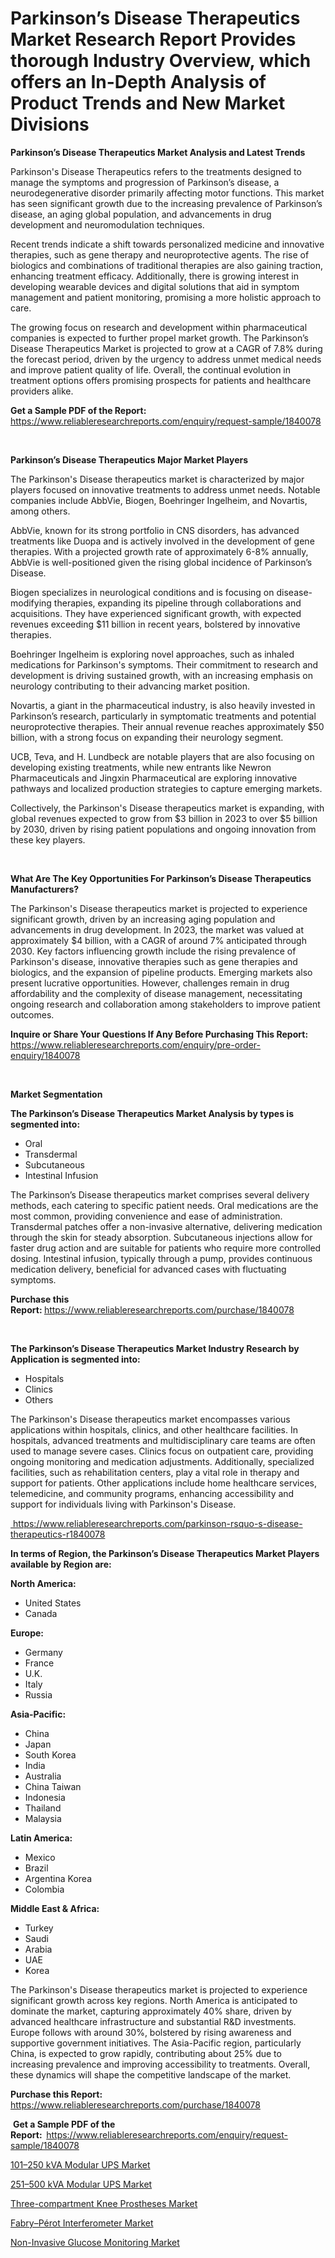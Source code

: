 <p><h1>Parkinson’s Disease Therapeutics Market Research Report Provides thorough Industry Overview, which offers an In-Depth Analysis of Product Trends and New Market Divisions</h1></p><p><strong>Parkinson’s Disease Therapeutics Market Analysis and Latest Trends</strong></p>
<p><p>Parkinson's Disease Therapeutics refers to the treatments designed to manage the symptoms and progression of Parkinson’s disease, a neurodegenerative disorder primarily affecting motor functions. This market has seen significant growth due to the increasing prevalence of Parkinson’s disease, an aging global population, and advancements in drug development and neuromodulation techniques. </p><p>Recent trends indicate a shift towards personalized medicine and innovative therapies, such as gene therapy and neuroprotective agents. The rise of biologics and combinations of traditional therapies are also gaining traction, enhancing treatment efficacy. Additionally, there is growing interest in developing wearable devices and digital solutions that aid in symptom management and patient monitoring, promising a more holistic approach to care.</p><p>The growing focus on research and development within pharmaceutical companies is expected to further propel market growth. The Parkinson’s Disease Therapeutics Market is projected to grow at a CAGR of 7.8% during the forecast period, driven by the urgency to address unmet medical needs and improve patient quality of life. Overall, the continual evolution in treatment options offers promising prospects for patients and healthcare providers alike.</p></p>
<p><strong>Get a Sample PDF of the Report:&nbsp;</strong> <a href="https://www.reliableresearchreports.com/enquiry/request-sample/1840078?utm_campaign=34&utm_medium=2&utm_source=Github&utm_content=ia&utm_term=31122024&utm_id=parkinsons-disease-therapeutics">https://www.reliableresearchreports.com/enquiry/request-sample/1840078</a></p>
<p>&nbsp;</p>
<p><strong>Parkinson’s Disease Therapeutics Major Market Players</strong></p>
<p><p>The Parkinson's Disease therapeutics market is characterized by major players focused on innovative treatments to address unmet needs. Notable companies include AbbVie, Biogen, Boehringer Ingelheim, and Novartis, among others.</p><p>AbbVie, known for its strong portfolio in CNS disorders, has advanced treatments like Duopa and is actively involved in the development of gene therapies. With a projected growth rate of approximately 6-8% annually, AbbVie is well-positioned given the rising global incidence of Parkinson’s Disease.</p><p>Biogen specializes in neurological conditions and is focusing on disease-modifying therapies, expanding its pipeline through collaborations and acquisitions. They have experienced significant growth, with expected revenues exceeding $11 billion in recent years, bolstered by innovative therapies.</p><p>Boehringer Ingelheim is exploring novel approaches, such as inhaled medications for Parkinson's symptoms. Their commitment to research and development is driving sustained growth, with an increasing emphasis on neurology contributing to their advancing market position.</p><p>Novartis, a giant in the pharmaceutical industry, is also heavily invested in Parkinson’s research, particularly in symptomatic treatments and potential neuroprotective therapies. Their annual revenue reaches approximately $50 billion, with a strong focus on expanding their neurology segment.</p><p>UCB, Teva, and H. Lundbeck are notable players that are also focusing on developing existing treatments, while new entrants like Newron Pharmaceuticals and Jingxin Pharmaceutical are exploring innovative pathways and localized production strategies to capture emerging markets.</p><p>Collectively, the Parkinson's Disease therapeutics market is expanding, with global revenues expected to grow from $3 billion in 2023 to over $5 billion by 2030, driven by rising patient populations and ongoing innovation from these key players.</p></p>
<p>&nbsp;</p>
<p><strong>What Are The Key Opportunities For Parkinson’s Disease Therapeutics Manufacturers?</strong></p>
<p><p>The Parkinson's Disease therapeutics market is projected to experience significant growth, driven by an increasing aging population and advancements in drug development. In 2023, the market was valued at approximately $4 billion, with a CAGR of around 7% anticipated through 2030. Key factors influencing growth include the rising prevalence of Parkinson's disease, innovative therapies such as gene therapies and biologics, and the expansion of pipeline products. Emerging markets also present lucrative opportunities. However, challenges remain in drug affordability and the complexity of disease management, necessitating ongoing research and collaboration among stakeholders to improve patient outcomes.</p></p>
<p><strong>Inquire or Share Your Questions If Any Before Purchasing This Report:</strong> <a href="https://www.reliableresearchreports.com/enquiry/pre-order-enquiry/1840078?utm_campaign=34&utm_medium=2&utm_source=Github&utm_content=ia&utm_term=31122024&utm_id=parkinsons-disease-therapeutics">https://www.reliableresearchreports.com/enquiry/pre-order-enquiry/1840078</a></p>
<p>&nbsp;</p>
<p><strong>Market Segmentation</strong></p>
<p><strong>The Parkinson’s Disease Therapeutics Market Analysis by types is segmented into:</strong></p>
<p><ul><li>Oral</li><li>Transdermal</li><li>Subcutaneous</li><li>Intestinal Infusion</li></ul></p>
<p><p>The Parkinson’s Disease therapeutics market comprises several delivery methods, each catering to specific patient needs. Oral medications are the most common, providing convenience and ease of administration. Transdermal patches offer a non-invasive alternative, delivering medication through the skin for steady absorption. Subcutaneous injections allow for faster drug action and are suitable for patients who require more controlled dosing. Intestinal infusion, typically through a pump, provides continuous medication delivery, beneficial for advanced cases with fluctuating symptoms.</p></p>
<p><strong>Purchase this Report:&nbsp;</strong><a href="https://www.reliableresearchreports.com/purchase/1840078?utm_campaign=34&utm_medium=2&utm_source=Github&utm_content=ia&utm_term=31122024&utm_id=parkinsons-disease-therapeutics">https://www.reliableresearchreports.com/purchase/1840078</a></p>
<p>&nbsp;</p>
<p><strong>The Parkinson’s Disease Therapeutics Market Industry Research by Application is segmented into:</strong></p>
<p><ul><li>Hospitals</li><li>Clinics</li><li>Others</li></ul></p>
<p><p>The Parkinson's Disease therapeutics market encompasses various applications within hospitals, clinics, and other healthcare facilities. In hospitals, advanced treatments and multidisciplinary care teams are often used to manage severe cases. Clinics focus on outpatient care, providing ongoing monitoring and medication adjustments. Additionally, specialized facilities, such as rehabilitation centers, play a vital role in therapy and support for patients. Other applications include home healthcare services, telemedicine, and community programs, enhancing accessibility and support for individuals living with Parkinson's Disease.</p></p>
<p><a href="https://www.reliableresearchreports.com/parkinson-rsquo-s-disease-therapeutics-r1840078?utm_campaign=34&utm_medium=2&utm_source=Github&utm_content=ia&utm_term=31122024&utm_id=parkinsons-disease-therapeutics">&nbsp;https://www.reliableresearchreports.com/parkinson-rsquo-s-disease-therapeutics-r1840078</a></p>
<p><strong>In terms of Region, the Parkinson’s Disease Therapeutics Market Players available by Region are:</strong></p>
<p>
    <p> <strong> North America: </strong>
        <ul>
            <li>United States</li>
            <li>Canada</li>
        </ul>
        </p> 
    <p> <strong> Europe: </strong>
        <ul>
            <li>Germany</li>
            <li>France</li>
            <li>U.K.</li>
            <li>Italy</li>
            <li>Russia</li>
        </ul>
        </p> 
    <p> <strong> Asia-Pacific: </strong>
        <ul>
            <li>China</li>
            <li>Japan</li>
            <li>South Korea</li>
            <li>India</li>
            <li>Australia</li>
            <li>China Taiwan</li>
            <li>Indonesia</li>
            <li>Thailand</li>
            <li>Malaysia</li>
        </ul>
        </p> 
    <p> <strong> Latin America: </strong>
        <ul>
            <li>Mexico</li>
            <li>Brazil</li>
            <li>Argentina Korea</li>
            <li>Colombia</li>
        </ul>
        </p> 
    <p> <strong> Middle East & Africa: </strong>
        <ul>
            <li>Turkey</li>
            <li>Saudi</li>
            <li>Arabia</li>
            <li>UAE</li>
            <li>Korea</li>
        </ul>
    </p>
    </p>
<p><p>The Parkinson's Disease therapeutics market is projected to experience significant growth across key regions. North America is anticipated to dominate the market, capturing approximately 40% share, driven by advanced healthcare infrastructure and substantial R&D investments. Europe follows with around 30%, bolstered by rising awareness and supportive government initiatives. The Asia-Pacific region, particularly China, is expected to grow rapidly, contributing about 25% due to increasing prevalence and improving accessibility to treatments. Overall, these dynamics will shape the competitive landscape of the market.</p></p>
<p><strong>Purchase this Report: </strong><a href="https://www.reliableresearchreports.com/purchase/1840078?utm_campaign=34&utm_medium=2&utm_source=Github&utm_content=ia&utm_term=31122024&utm_id=parkinsons-disease-therapeutics">https://www.reliableresearchreports.com/purchase/1840078</a></p>
<p>&nbsp;<strong>Get a Sample PDF of the Report:&nbsp;&nbsp;</strong><a href="https://www.reliableresearchreports.com/enquiry/request-sample/1840078?utm_campaign=34&utm_medium=2&utm_source=Github&utm_content=ia&utm_term=31122024&utm_id=parkinsons-disease-therapeutics">https://www.reliableresearchreports.com/enquiry/request-sample/1840078</a></p>
<p><strong></strong></p>
<p><p><a href="https://github.com/AshikRahman991/Market-Research-Report-List-1/blob/main/101250-kva-modular-ups-market.md?utm_campaign=34&utm_medium=2&utm_source=Github&utm_content=ia&utm_term=31122024&utm_id=parkinsons-disease-therapeutics">101–250 kVA Modular UPS Market</a></p><p><a href="https://github.com/HobertDavis43/Market-Research-Report-List-1/blob/main/251500-kva-modular-ups-market.md?utm_campaign=34&utm_medium=2&utm_source=Github&utm_content=ia&utm_term=31122024&utm_id=parkinsons-disease-therapeutics">251–500 kVA Modular UPS Market</a></p><p><a href="https://github.com/arvelm4nthig/Market-Research-Report-List-1/blob/main/three-compartment-knee-prostheses-market.md?utm_campaign=34&utm_medium=2&utm_source=Github&utm_content=ia&utm_term=31122024&utm_id=parkinsons-disease-therapeutics">Three-compartment Knee Prostheses Market</a></p><p><a href="https://github.com/AlisaRowe24/Market-Research-Report-List-1/blob/main/fabryperot-interferometer-market.md?utm_campaign=34&utm_medium=2&utm_source=Github&utm_content=ia&utm_term=31122024&utm_id=parkinsons-disease-therapeutics">Fabry–Pérot Interferometer Market</a></p><p><a href="https://github.com/jaquelynhasenaue8/Market-Research-Report-List-1/blob/main/non-invasive-glucose-monitoring-market.md?utm_campaign=34&utm_medium=2&utm_source=Github&utm_content=ia&utm_term=31122024&utm_id=parkinsons-disease-therapeutics">Non-Invasive Glucose Monitoring Market</a></p></p>